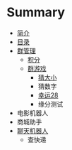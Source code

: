 # Summary

* [简介](README.md)
* [目录](jian-jie.md)
* [群管理](qun-guan-li.md)
  * [积分](liao-tian-ji-qi-ren/ji-fen.md)
  * [群游戏](liao-tian-ji-qi-ren/qun-you-xi.md)
    * [猜大小](liao-tian-ji-qi-ren/cai-da-xiao.md)
    * 猜数字
    * [幸运28](liao-tian-ji-qi-ren/qun-you-xi/28dian.md)
    * 缘分测试
* 电影机器人
* 商城助手
* [聊天机器人](liao-tian-ji-qi-ren.md)
  * 查快递

